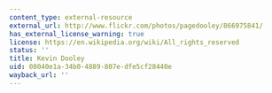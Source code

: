 ```yaml
---
content_type: external-resource
external_url: http://www.flickr.com/photos/pagedooley/866975841/
has_external_license_warning: true
license: https://en.wikipedia.org/wiki/All_rights_reserved
status: ''
title: Kevin Dooley
uid: 08040e1a-34b0-4889-807e-dfe5cf28440e
wayback_url: ''
---
```

